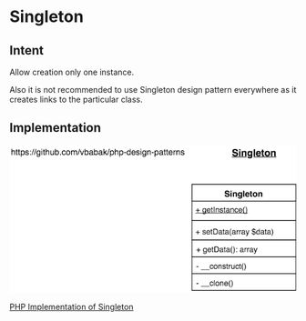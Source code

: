 Singleton
========================

## Intent

Allow creation only one instance. 

Also it is not recommended to use Singleton design pattern everywhere 
as it creates links to the particular class.

## Implementation


![alt Singleton UML Diagram](Singleton.png)

[PHP Implementation of Singleton](Singleton.php)